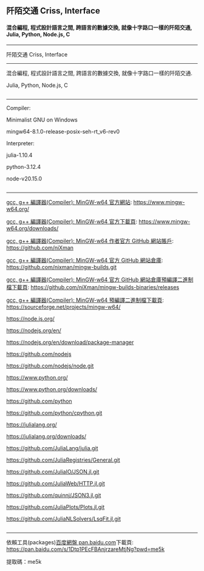 ## 阡陌交通 Criss, Interface
#### 混合編程, 程式設計語言之間, 跨語言的數據交換, 就像十字路口一樣的阡陌交通, Julia, Python, Node.js, C
---
<p word-wrap: break-word; word-break: break-all; overflow-x: hidden; overflow-x: hidden;>
阡陌交通 Criss, Interface
</p>

---

混合編程, 程式設計語言之間, 跨語言的數據交換, 就像十字路口一樣的阡陌交通.

Julia, Python, Node.js, C

![]()

---

Compiler:

Minimalist GNU on Windows

mingw64-8.1.0-release-posix-seh-rt_v6-rev0

Interpreter:

julia-1.10.4

python-3.12.4

node-v20.15.0

![]()

---

[gcc, g++ 編譯器(Compiler): MinGW-w64 官方網站](https://www.mingw-w64.org/):
https://www.mingw-w64.org/

[gcc, g++ 編譯器(Compiler): MinGW-w64 官方下載頁](https://www.mingw-w64.org/downloads/):
https://www.mingw-w64.org/downloads/

[gcc, g++ 編譯器(Compiler): MinGW-w64 作者官方 GitHub 網站賬戶](https://github.com/niXman):
https://github.com/niXman

[gcc, g++ 編譯器(Compiler): MinGW-w64 官方 GitHub 網站倉庫](https://github.com/nixman/mingw-builds):
https://github.com/nixman/mingw-builds.git

[gcc, g++ 編譯器(Compiler): MinGW-w64 官方 GitHub 網站倉庫預編譯二進制檔下載頁](https://github.com/niXman/mingw-builds-binaries/releases):
https://github.com/niXman/mingw-builds-binaries/releases

[gcc, g++ 編譯器(Compiler): MinGW-w64 預編譯二進制檔下載頁](https://sourceforge.net/projects/mingw-w64/):
https://sourceforge.net/projects/mingw-w64/

[](https://node.js.org/)

https://node.js.org/

[](https://nodejs.org/en/)

https://nodejs.org/en/

[](https://nodejs.org/en/download/package-manager)

https://nodejs.org/en/download/package-manager

[](https://github.com/nodejs)

https://github.com/nodejs

[](https://github.com/nodejs/node)

https://github.com/nodejs/node.git

[](https://www.python.org/)

https://www.python.org/

[](https://www.python.org/downloads/)

https://www.python.org/downloads/

[](https://github.com/python)

https://github.com/python

[](https://github.com/python/cpython)

https://github.com/python/cpython.git

[](https://julialang.org/)

https://julialang.org/

[](https://julialang.org/downloads/)

https://julialang.org/downloads/

[](https://github.com/JuliaLang/julia.git)

https://github.com/JuliaLang/julia.git

[](https://github.com/JuliaRegistries/General.git)

https://github.com/JuliaRegistries/General.git

[](https://github.com/JuliaIO/JSON.jl.git)

https://github.com/JuliaIO/JSON.jl.git

[](https://github.com/JuliaWeb/HTTP.jl.git)

https://github.com/JuliaWeb/HTTP.jl.git

[](https://github.com/quinnj/JSON3.jl.git)

https://github.com/quinnj/JSON3.jl.git

[](https://github.com/JuliaPlots/Plots.jl.git)

https://github.com/JuliaPlots/Plots.jl.git

[](https://github.com/JuliaNLSolvers/LsqFit.jl.git)

https://github.com/JuliaNLSolvers/LsqFit.jl.git

![]()

---

依賴工具(packages)[百度網盤 pan.baidu.com](https://pan.baidu.com/s/1Dtp1PEcFBAnjrzareMtjNg?pwd=me5k)下載頁:
https://pan.baidu.com/s/1Dtp1PEcFBAnjrzareMtjNg?pwd=me5k

提取碼：me5k
